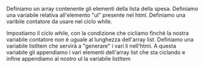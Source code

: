 Definiamo un array contenente gli elementi della lista della spesa.
Definiamo una variabile relativa all'elemento "ul" presente nel html.
Definiamo una varibile contatore da usare nel ciclo while.

Impostiamo il ciclo while, con la condizione che cicliamo finchè la nostra variabile contatore non è uguale al lunghezza dell'array list.
Definiamo una variabile listItem che servirà a "generare" i vari li nell'html.
A questa variabile gli appendiamo i vari elementi dell'array list che sta ciclando e infine appendiamo al nostro ul la variabile listItem 